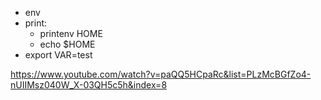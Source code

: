 - env
- print:
    - printenv HOME
    - echo $HOME
- export VAR=test

https://www.youtube.com/watch?v=paQQ5HCpaRc&list=PLzMcBGfZo4-nUIIMsz040W_X-03QH5c5h&index=8